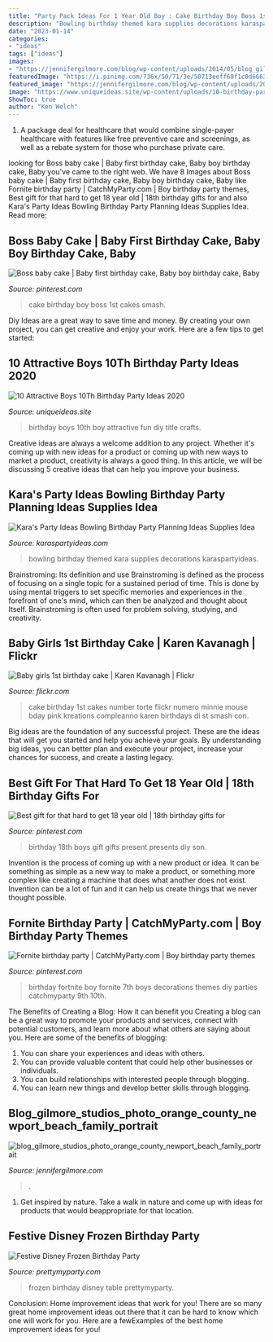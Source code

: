 ```yaml
---
title: "Party Pack Ideas For 1 Year Old Boy : Cake Birthday Boy Boss 1st Cakes Smash"
description: "Bowling birthday themed kara supplies decorations karaspartyideas"
date: "2023-01-14"
categories:
- "ideas"
tags: ["ideas"]
images:
- "https://jennifergilmore.com/blog/wp-content/uploads/2014/05/blog_gilmore_studios_photo_orange_county_newport_beach_family_portrait_cake_smash_outdoor_one_yr_old_boy_cowboy_boots_spencer_3(pp_w768_h548).jpg"
featuredImage: "https://i.pinimg.com/736x/50/71/3e/50713eeff68f1c0d666394e9d4e5f6f2.jpg"
featured_image: "https://jennifergilmore.com/blog/wp-content/uploads/2014/05/blog_gilmore_studios_photo_orange_county_newport_beach_family_portrait_cake_smash_outdoor_one_yr_old_boy_cowboy_boots_spencer_3(pp_w768_h548).jpg"
image: "https://www.uniqueideas.site/wp-content/uploads/10-birthday-party-ideas-for-boys-for-the-home-pinterest-10th.png"
ShowToc: true
author: "Ken Welch"
---
```



1) A package deal for healthcare that would combine single-payer healthcare with features like free preventive care and screenings, as well as a rebate system for those who purchase private care.

	

		
looking for Boss baby cake | Baby first birthday cake, Baby boy birthday cake, Baby you've came to the right web. We have 8 Images about Boss baby cake | Baby first birthday cake, Baby boy birthday cake, Baby like Fornite birthday party | CatchMyParty.com | Boy birthday party themes, Best gift for that hard to get 18 year old | 18th birthday gifts for and also Kara&#039;s Party Ideas Bowling Birthday Party Planning Ideas Supplies Idea. Read more:
		
    
## Boss Baby Cake | Baby First Birthday Cake, Baby Boy Birthday Cake, Baby

<img loading=lazy src="https://i.pinimg.com/736x/50/71/3e/50713eeff68f1c0d666394e9d4e5f6f2.jpg" onerror="this.onerror=null;this.src='https://tse4.mm.bing.net/th?id=OIP.eQzii79JMjt3dLeGeY3V6AHaJ3&amp;pid=15.1';" alt="Boss baby cake | Baby first birthday cake, Baby boy birthday cake, Baby">

_Source: pinterest.com_

>cake birthday boy boss 1st cakes smash. 

	

Diy Ideas are a great way to save time and money. By creating your own project, you can get creative and enjoy your work. Here are a few tips to get started: 

    
## 10 Attractive Boys 10Th Birthday Party Ideas 2020

<img loading=lazy src="https://www.uniqueideas.site/wp-content/uploads/10-birthday-party-ideas-for-boys-for-the-home-pinterest-10th.png" onerror="this.onerror=null;this.src='https://tse4.mm.bing.net/th?id=OIP.wf_LWLRNjXcdJATXPusPvgHaLG&amp;pid=15.1';" alt="10 Attractive Boys 10Th Birthday Party Ideas 2020">

_Source: uniqueideas.site_

>birthday boys 10th boy attractive fun diy title crafts. 

	

Creative ideas are always a welcome addition to any project. Whether it's coming up with new ideas for a product or coming up with new ways to market a product, creativity is always a good thing. In this article, we will be discussing 5 creative ideas that can help you improve your business.

    
## Kara&#039;s Party Ideas Bowling Birthday Party Planning Ideas Supplies Idea

<img loading=lazy src="http://karaspartyideas.com/wp-content/uploads/2013/08/bowling-12.jpg" onerror="this.onerror=null;this.src='https://tse1.mm.bing.net/th?id=OIP.vCatFdMsuWk4TZ31KhLA2QHaFQ&amp;pid=15.1';" alt="Kara&#039;s Party Ideas Bowling Birthday Party Planning Ideas Supplies Idea">

_Source: karaspartyideas.com_

>bowling birthday themed kara supplies decorations karaspartyideas. 

	

Brainstroming: Its definition and use
Brainstroming is defined as the process of focusing on a single topic for a sustained period of time. This is done by using mental triggers to set specific memories and experiences in the forefront of one's mind, which can then be analyzed and thought about Itself. Brainstroming is often used for problem solving, studying, and creativity.

    
## Baby Girls 1st Birthday Cake | Karen Kavanagh | Flickr

<img loading=lazy src="https://c1.staticflickr.com/9/8319/8015376039_666da789e6_b.jpg" onerror="this.onerror=null;this.src='https://tse2.mm.bing.net/th?id=OIP.2nO3SxS1UODYHutJkv8PLAHaJ4&amp;pid=15.1';" alt="Baby girls 1st birthday cake | Karen Kavanagh | Flickr">

_Source: flickr.com_

>cake birthday 1st cakes number torte flickr numero minnie mouse bday pink kreations compleanno karen birthdays di st smash con. 

	

Big ideas are the foundation of any successful project. These are the ideas that will get you started and help you achieve your goals. By understanding big ideas, you can better plan and execute your project, increase your chances for success, and create a lasting legacy.

    
## Best Gift For That Hard To Get 18 Year Old | 18th Birthday Gifts For

<img loading=lazy src="https://i.pinimg.com/originals/3d/ef/e8/3defe8d540b854f242d352e314dffe3c.jpg" onerror="this.onerror=null;this.src='https://tse3.mm.bing.net/th?id=OIP.CU7l7sGhx7aEHzRSrrQ7RwHaJ4&amp;pid=15.1';" alt="Best gift for that hard to get 18 year old | 18th birthday gifts for">

_Source: pinterest.com_

>birthday 18th boys gift gifts present presents diy son. 

	

Invention is the process of coming up with a new product or idea. It can be something as simple as a new way to make a product, or something more complex like creating a machine that does what another does not exist. Invention can be a lot of fun and it can help us create things that we never thought possible.

    
## Fornite Birthday Party | CatchMyParty.com | Boy Birthday Party Themes

<img loading=lazy src="https://i.pinimg.com/736x/12/80/c9/1280c920615a12cdff277bad1025f3bd.jpg" onerror="this.onerror=null;this.src='https://tse3.mm.bing.net/th?id=OIP.5NrM4EGFn0MkMtTQ7Qaf0wHaFj&amp;pid=15.1';" alt="Fornite birthday party | CatchMyParty.com | Boy birthday party themes">

_Source: pinterest.com_

>birthday fortnite boy fornite 7th boys decorations themes diy parties catchmyparty 9th 10th. 

	

The Benefits of Creating a Blog: How it can benefit you
Creating a blog can be a great way to promote your products and services, connect with potential customers, and learn more about what others are saying about you. Here are some of the benefits of blogging:
1. You can share your experiences and ideas with others.
2. You can provide valuable content that could help other businesses or individuals.
3. You can build relationships with interested people through blogging.
4. You can learn new things and develop better skills through blogging.

    
## Blog_gilmore_studios_photo_orange_county_newport_beach_family_portrait

<img loading=lazy src="https://jennifergilmore.com/blog/wp-content/uploads/2014/05/blog_gilmore_studios_photo_orange_county_newport_beach_family_portrait_cake_smash_outdoor_one_yr_old_boy_cowboy_boots_spencer_3(pp_w768_h548).jpg" onerror="this.onerror=null;this.src='https://tse1.mm.bing.net/th?id=OIP.ys3ZeriDRgHo9ahzQ9iejAHaFS&amp;pid=15.1';" alt="blog_gilmore_studios_photo_orange_county_newport_beach_family_portrait">

_Source: jennifergilmore.com_

>. 

	

1. Get inspired by nature. Take a walk in nature and come up with ideas for products that would beappropriate for that location.

    
## Festive Disney Frozen Birthday Party

<img loading=lazy src="https://www.prettymyparty.com/wp-content/uploads/2015/02/frozen-birthday-party-ideas.jpg" onerror="this.onerror=null;this.src='https://tse4.mm.bing.net/th?id=OIP.2CKWhVPGUgfYabq3AHDZdgHaKl&amp;pid=15.1';" alt="Festive Disney Frozen Birthday Party">

_Source: prettymyparty.com_

>frozen birthday disney table prettymyparty. 

	

Conclusion: Home improvement ideas that work for you!
There are so many great home improvement ideas out there that it can be hard to know which one will work for you. Here are a fewExamples of the best home improvement ideas for you!

